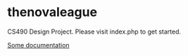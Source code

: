 # thenovaleague
CS490 Design Project. Please visit index.php to get started.

<a href="https://drive.google.com/file/d/0B2lJBj6p6VCzZmsyVjVLR3lMWDg/view?usp=sharing">Some documentation</a>
